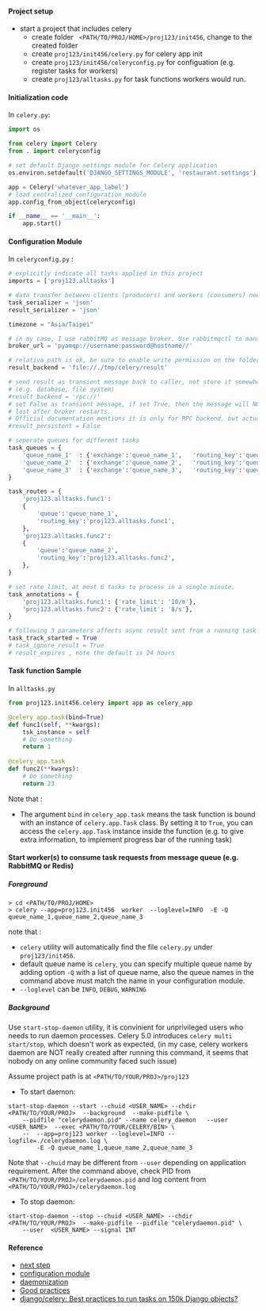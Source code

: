 #### Project setup

* start a project that includes celery
  * create folder ` <PATH/TO/PROJ/HOME>/proj123/init456`, change to the created folder
  * create `proj123/init456/celery.py` for celery app init
  * create `proj123/init456/celeryconfig.py` for configuation (e.g. register tasks for workers)
  * create `proj123/alltasks.py` for task functions workers would run. 


#### Initialization code

In `celery.py`:

```python
import os

from celery import Celery
from . import celeryconfig

# set default Django settings module for Celery application
os.environ.setdefault('DJANGO_SETTINGS_MODULE', 'restaurant.settings')

app = Celery('whatever_app_label')
# load centralized configuration module
app.config_from_object(celeryconfig)

if __name__ == '__main__':
    app.start()
```

#### Configuration Module

In `celeryconfig.py` :

```python
# explicitly indicate all tasks applied in this project
imports = ['proj123.alltasks']

# data transfer between clients (producers) and workers (consumers) needs to be serialized.
task_serializer = 'json'
result_serializer = 'json'

timezone = "Asia/Taipei"

# in my case, I use rabbitMQ as message broker. Use rabbitmqctl to manage accounts
broker_url = 'pyamqp://username:password@hostname//'

# relativa path is ok, be sure to enable write permission on the folder
result_backend = 'file://./tmp/celery/result'

# send result as transient message back to caller, not store it somewhere
# (e.g. database, file system)
#result_backend = 'rpc://'
# set False as transient message, if set True, then the message will NOT be
# lost after broker restarts.
# Official documentation mentions it is only for RPC backend, but actually it does not work
#result_persistent = False

# seperate queues for different tasks 
task_queues = {
    'queue_name_1'  : {'exchange':'queue_name_1',   'routing_key':'queue_name_1'},
    'queue_name_2'  : {'exchange':'queue_name_2',   'routing_key':'queue_name_2'},
    'queue_name_3'  : {'exchange':'queue_name_3',   'routing_key':'queue_name_3'},
}

task_routes = {
    'proj123.alltasks.func1':
    {
        'queue':'queue_name_1',
        'routing_key':'proj123.alltasks.func1',
    },
    'proj123.alltasks.func2':
    {
        'queue':'queue_name_2',
        'routing_key':'proj123.alltasks.func2',
    },
}

# set rate limit, at most 6 tasks to process in a single minute.
task_annotations = {
    'proj123.alltasks.func1': {'rate_limit': '10/m'},
    'proj123.alltasks.func2': {'rate_limit': '8/s'},
}

# following 3 parameters affects async result sent from a running task
task_track_started = True
# task_ignore_result = True
# result_expires , note the default is 24 hours

```

#### Task function Sample

In `alltasks.py`

```python
from proj123.init456.celery import app as celery_app

@celery_app.task(bind=True)
def func1(self, **kwargs):
    tsk_instance = self
    # Do something
    return 1
    
@celery_app.task
def func2(**kwargs):
    # Do something
    return 23
```

Note that :
* The argument `bind` in `celery_app.task` means the task function is bound with an instance of `celery.app.Task` class. By setting it to `True`, you can access the `celery.app.Task` instance inside the function (e.g. to give extra information, to implement progress bar of the running task) 



#### Start worker(s) to consume task requests from message queue (e.g. RabbitMQ or Redis)

##### Foreground

```
> cd <PATH/TO/PROJ/HOME>
> celery --app=proj123.init456  worker  --loglevel=INFO  -E -Q queue_name_1,queue_name_2,queue_name_3
```
note that :
  * `celery` utility will automatically find the file `celery.py` under `proj123/init456`.
  * default queue name is `celery`, you can specify multiple queue name by adding option `-Q` with a list of queue name, also the queue names in the command above must match the name in your configuration module.
  * `--loglevel` can be `INFO`, `DEBUG`, `WARNING`


##### Background

Use `start-stop-daemon` utility, it is convinient for unprivileged users who needs to run daemon processes. Celery 5.0 introduces `celery multi start/stop`, which doesn't work as expected, (in my case, celery workers daemon are NOT really created after running this command, it seems that nobody on any online community faced such issue)

Assume project path is at `<PATH/TO/YOUR/PROJ>/proj123`

* To start daemon:
```
start-stop-daemon --start --chuid <USER_NAME> --chdir <PATH/TO/YOUR/PROJ>  --background  --make-pidfile \
    --pidfile "celerydaemon.pid" --name celery_daemon   --user  <USER_NAME>  --exec <PATH/TO/YOUR/CELERY/BIN> \
    --  --app=proj123 worker --loglevel=INFO --logfile=./celerydaemon.log \
        -E -Q queue_name_1,queue_name_2,queue_name_3
```
Note that `--chuid` may be different from `--user` depending on application requirement.
After the command above, check PID from `<PATH/TO/YOUR/PROJ>/celerydaemon.pid` and log content from `<PATH/TO/YOUR/PROJ>/celerydaemon.log`


* To stop daemon:
```
start-stop-daemon --stop --chuid <USER_NAME> --chdir <PATH/TO/YOUR/PROJ>  --make-pidfile --pidfile "celerydaemon.pid" \
    --user  <USER_NAME> --signal INT
```




#### Reference
* [next step](https://docs.celeryproject.org/en/latest/getting-started/next-steps.html)
* [configuration module](https://docs.celeryproject.org/en/stable/userguide/configuration.html#std-setting-imports)
* [daemonization](https://docs.celeryproject.org/en/stable/userguide/daemonizing.html)
* [Good practices](https://denibertovic.com/posts/celery-best-practices/)
* [django/celery: Best practices to run tasks on 150k Django objects?](https://stackoverflow.com/questions/7493306/django-celery-best-practices-to-run-tasks-on-150k-django-objects)

